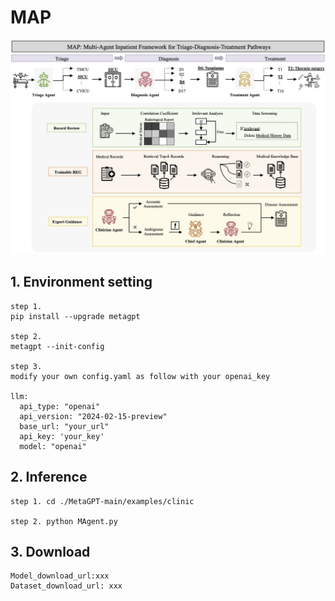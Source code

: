 # MAP
![Image](https://github.com/franciszchen/MAP/blob/main/fig/MAP_framework_v17.jpg)

## 1. Environment setting
```
step 1.
pip install --upgrade metagpt

step 2.
metagpt --init-config

step 3. 
modify your own config.yaml as follow with your openai_key

llm:
  api_type: "openai"
  api_version: "2024-02-15-preview"
  base_url: "your_url"
  api_key: 'your_key'
  model: "openai"
```

## 2. Inference
```
step 1. cd ./MetaGPT-main/examples/clinic

step 2. python MAgent.py
```
## 3. Download
```
Model_download_url:xxx
Dataset_download_url: xxx
```


